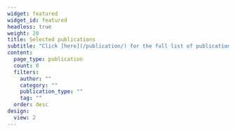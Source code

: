 ```yaml
---
widget: featured
widget_id: featured
headless: true
weight: 20
title: Selected publications
subtitle: "Click [here](/publication/) for the full list of publications."
content:
  page_type: publication
  count: 0
  filters:
    author: ""
    category: ""
    publication_type: ""
    tag: ""
  order: desc
design:
  view: 2
---
```


